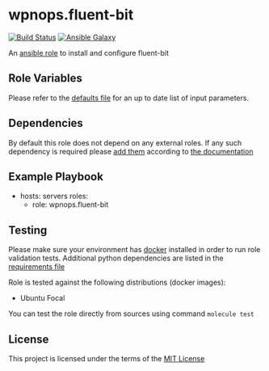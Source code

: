 # wpnops.fluent-bit

[![Build Status](https://github.com/josesolis2201/ansible-role-fluent-bit/workflows/CI/badge.svg)](https://github.com/josesolis2201/ansible-role-fluent-bit/actions)
[![Ansible Galaxy](http://img.shields.io/badge/ansible--galaxy-ansible-role-fluent-bit.vim-blue.svg)](https://galaxy.ansible.com/wpninfra/fluent-bit/)

An [ansible role](https://galaxy.ansible.com/wpninfra/fluent-bit) to install and configure fluent-bit

## Role Variables

Please refer to the [defaults file](/defaults/main.yml) for an up to date list of input parameters.

## Dependencies

By default this role does not depend on any external roles. If any such dependency is required please [add them](/meta/main.yml) according to [the documentation](http://docs.ansible.com/ansible/playbooks_roles.html#role-dependencies)

## Example Playbook

- hosts: servers
  roles:
     - role: wpnops.fluent-bit

## Testing

Please make sure your environment has [docker](https://www.docker.com) installed in order to run role validation tests. Additional python dependencies are listed in the [requirements file](https://github.com/nephelaiio/ansible-role-requirements/blob/master/requirements.txt)

Role is tested against the following distributions (docker images):

  * Ubuntu Focal

You can test the role directly from sources using command ` molecule test `

## License

This project is licensed under the terms of the [MIT License](/LICENSE)
